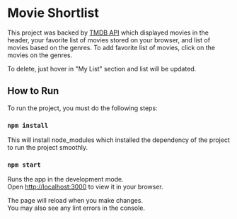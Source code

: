 # Movie Shortlist

This project was backed by [TMDB API](https://developers.themoviedb.org/3) which displayed movies in the header, your favorite list of movies stored on your browser, and list of movies based on the genres.
To add favorite list of movies, click on the movies on the genres.

To delete, just hover in "My List" section and list will be updated.

## How to Run

To run the project, you must do the following steps:

### `npm install`

This will install node_modules which installed the dependency of the project to run the project smoothly.

### `npm start`

Runs the app in the development mode.\
Open [http://localhost:3000](http://localhost:3000) to view it in your browser.

The page will reload when you make changes.\
You may also see any lint errors in the console.
